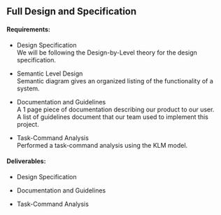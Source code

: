 ## Full Design and Specification

#### Requirements:

- Design Specification <br>
  We will be following the Design-by-Level theory for the design specification. <br>

- Semantic Level Design <br>
  Semantic diagram gives an organized listing of the functionality of a system. <br>

- Documentation and Guidelines <br>
  A 1 page piece of documentation describing our product to our user. <br>
  A list of guidelines document that our team used to implement this project. <br>

- Task-Command Analysis <br>
  Performed a task-command analysis using the KLM model. 


#### Deliverables:

- Design Specification

- Documentation and Guidelines

- Task-Command Analysis
